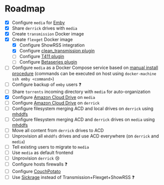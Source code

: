 # Roadmap

* [x] Configure `media` for [Emby](https://emby.media/)
* [x] Share `derrick` drives with `media`
* [x] Create `transmission` Docker image
* [x] Create `flexget` Docker image
  * [x] Configure ShowRSS integration
  * [x] Configure [clean_transmission plugin](http://www.flexget.com/Plugins/clean_transmission)
  * [ ] Configure [T411 plugin](http://www.flexget.com/Plugins/t411)
  * [ ] Configure [Betaseries plugin](http://www.flexget.com/Plugins/betaseries_list)
* [ ] Configure `media` as a Docker Compose service based on [manual install procedure](https://gist.github.com/michaelbaudino/2b33ddaa061fb8fc6deb) (commands can be executed on host using `docker-machine ssh emby <command>`)
* [ ] Configure backup of `emby` users :question:
* [ ] Share `torrents` incoming directory with `media` for auto-organization
* [x] Configure [Amazon Cloud Drive](https://github.com/yadayada/acd_cli) on `media`
* [ ] Configure [Amazon Cloud Drive](https://github.com/yadayada/acd_cli) on `derrick`
* [ ] Configure filesystem merging ACD and local drives on `derrick` using [mhddfs](http://svn.uvw.ru/mhddfs/trunk/README)
* [ ] Configure filesystem merging ACD and `derrick` drives on `media` using [mhddfs](http://svn.uvw.ru/mhddfs/trunk/README)
* [ ] Move all content from `derrick` drives to ACD
* [ ] Unprovision all `mhddfs` drives and use ACD everywhere (on `derrick` and `media`)
* [ ] Tell existing users to migrate to `media`
* [ ] Use `media` as default frontend
* [ ] Unprovision `derrick` :cry:
* [ ] Configure hosts firewalls :question:
* [ ] Configure [CouchPotato](https://couchpota.to)
* [ ] Use [Sickrage](https://sickrage.github.io/) instead of Transmission+Flexget+ShowRSS :question:
